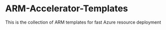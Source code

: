 # ARM-Accelerator-Templates
This is the collection of ARM templates for fast Azure resource deployment
